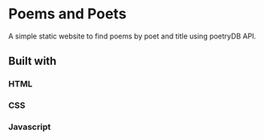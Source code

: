 # Poems and Poets 
A simple static website to find poems by poet and title using poetryDB API. 

## Built with
### HTML
### CSS
### Javascript


